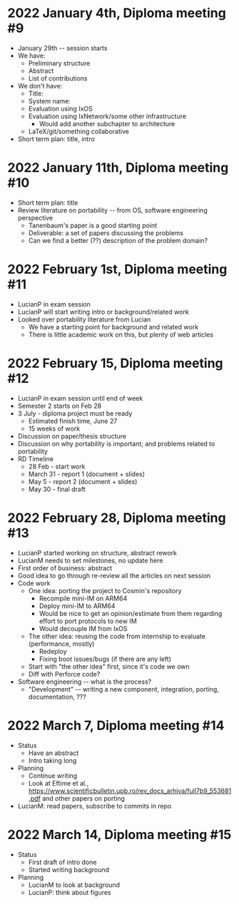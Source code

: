 # 2022 January 4th, Diploma meeting #9

- January 29th -- session starts
- We have:
  - Preliminary structure
  - Abstract
  - List of contributions
- We don't have:
  - Title:
  - System name:
  - Evaluation using IxOS
  - Evaluation using IxNetwork/some other infrastructure
	- Would add another subchapter to architecture
  - LaTeX/git/something collaborative
- Short term plan: title, intro

# 2022 January 11th, Diploma meeting #10

- Short term plan: title
- Review literature on portability -- from OS, software engineering perspective
  - Tanenbaum's paper is a good starting point
  - Deliverable: a set of papers discussing the problems
  - Can we find a better (??) description of the problem domain?

# 2022 February 1st, Diploma meeting #11

- LucianP in exam session
- LucianP will start writing intro or background/related work
- Looked over portability literature from Lucian
  - We have a starting point for background and related work
  - There is little academic work on this, but plenty of web articles

# 2022 February 15, Diploma meeting #12

- LucianP in exam session until end of week
- Semester 2 starts on Feb 28
- 3 July - diploma project must be ready
  + Estimated finish time, June 27
  + 15 weeks of work
- Discussion on paper/thesis structure
- Discussion on why portability is important; and problems related to
  portability
- RD Timeline
  + 28 Feb - start work
  + March 31 - report 1 (document + slides)
  + May 5 - report 2 (document + slides)
  + May 30 - final draft

# 2022 February 28, Diploma meeting #13

- LucianP started working on structure, abstract rework
- LucianM needs to set milestones, no update here
- First order of business: abstract
- Good idea to go through re-review all the articles on next session
- Code work
  + One idea: porting the project to Cosmin's repository
	+ Recompile mini-IM on ARM64
	+ Deploy mini-IM to ARM64
	+ Would be nice to get an opinion/estimate from them regarding effort to port protocols to new IM
	+ Would decouple IM from IxOS
  + The other idea: reusing the code from internship to evaluate (performance, mostly)
	+ Redeploy
	+ Fixing boot issues/bugs (if there are any left)
  + Start with "the other idea" first, since it's code we own
  + Diff with Perforce code?
- Software engineering -- what is the process?
  + "Development" -- writing a new component, integration, porting, documentation, ???

# 2022 March 7, Diploma meeting #14

- Status
  + Have an abstract
  + Intro taking long
- Planning
  + Continue writing
  + Look at Eftime et al., https://www.scientificbulletin.upb.ro/rev_docs_arhiva/full7b9_553681.pdf and other papers on porting
- LucianM: read papers, subscribe to commits in repo

# 2022 March 14, Diploma meeting #15

- Status
  + First draft of intro done
  + Started writing background
- Planning
  + LucianM to look at background
  + LucianP: think about figures
